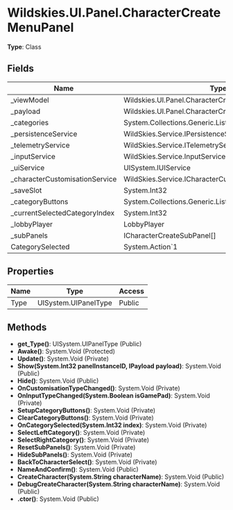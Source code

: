 ﻿# Wildskies.UI.Panel.CharacterCreateMenuPanel

**Type**: Class

## Fields

| Name | Type | Access |
|------|------|--------|
| _viewModel | Wildskies.UI.Panel.CharacterCreateMenuPanelViewModel | Private |
| _payload | Wildskies.UI.Panel.CharacterCreateMenuPanelPayload | Private |
| _categories | System.Collections.Generic.List`1<CharacterCreatorCategory> | Private |
| _persistenceService | WildSkies.Service.IPersistenceService | Private |
| _telemetryService | WildSkies.Service.ITelemetryService | Private |
| _inputService | WildSkies.Service.InputService | Private |
| _uiService | UISystem.IUIService | Private |
| _characterCustomisationService | WildSkies.Service.ICharacterCustomisationService | Private |
| _saveSlot | System.Int32 | Private |
| _categoryButtons | System.Collections.Generic.List`1<CharacterCreateCategoryButton> | Private |
| _currentSelectedCategoryIndex | System.Int32 | Private |
| _lobbyPlayer | LobbyPlayer | Private |
| _subPanels | ICharacterCreateSubPanel[] | Private |
| CategorySelected | System.Action`1<CharacterCreateCategoryType> | Public |

## Properties

| Name | Type | Access |
|------|------|--------|
| Type | UISystem.UIPanelType | Public |

## Methods

- **get_Type()**: UISystem.UIPanelType (Public)
- **Awake()**: System.Void (Protected)
- **Update()**: System.Void (Private)
- **Show(System.Int32 panelInstanceID, IPayload payload)**: System.Void (Public)
- **Hide()**: System.Void (Public)
- **OnCustomisationTypeChanged()**: System.Void (Private)
- **OnInputTypeChanged(System.Boolean isGamePad)**: System.Void (Private)
- **SetupCategoryButtons()**: System.Void (Private)
- **ClearCategoryButtons()**: System.Void (Private)
- **OnCategorySelected(System.Int32 index)**: System.Void (Private)
- **SelectLeftCategory()**: System.Void (Private)
- **SelectRightCategory()**: System.Void (Private)
- **ResetSubPanels()**: System.Void (Private)
- **HideSubPanels()**: System.Void (Private)
- **BackToCharacterSelect()**: System.Void (Private)
- **NameAndConfirm()**: System.Void (Public)
- **CreateCharacter(System.String characterName)**: System.Void (Public)
- **DebugCreateCharacter(System.String characterName)**: System.Void (Public)
- **.ctor()**: System.Void (Public)


